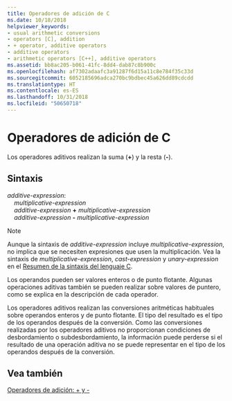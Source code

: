 ```yaml
---
title: Operadores de adición de C
ms.date: 10/18/2018
helpviewer_keywords:
- usual arithmetic conversions
- operators [C], addition
- + operator, additive operators
- additive operators
- arithmetic operators [C++], additive operators
ms.assetid: bb8ac205-b061-41fc-8dd4-dab87c8b900c
ms.openlocfilehash: af7302adaafc3a91287f6d15a11c8e784f35c33d
ms.sourcegitcommit: 6052185696adca270bc9bdbec45a626dd89cdcdd
ms.translationtype: HT
ms.contentlocale: es-ES
ms.lasthandoff: 10/31/2018
ms.locfileid: "50650718"
---
```

# <a name="c-additive-operators"></a>Operadores de adición de C

Los operadores aditivos realizan la suma (**+**) y la resta (**-**).

## <a name="syntax"></a>Sintaxis

*additive-expression*:<br/>
&nbsp;&nbsp;&nbsp;&nbsp;*multiplicative-expression*<br/>
&nbsp;&nbsp;&nbsp;&nbsp;*additive-expression* **+** *multiplicative-expression*<br/>
&nbsp;&nbsp;&nbsp;&nbsp;*additive-expression* **-** *multiplicative-expression*

> [!NOTE]
> Aunque la sintaxis de *additive-expression* incluye *multiplicative-expression*, no implica que se necesiten expresiones que usen la multiplicación. Vea la sintaxis de *multiplicative-expression*, *cast-expression* y *unary-expression* en el [Resumen de la sintaxis del lenguaje C](../c-language/c-language-syntax-summary.md).

Los operandos pueden ser valores enteros o de punto flotante. Algunas operaciones aditivas también se pueden realizar sobre valores de puntero, como se explica en la descripción de cada operador.

Los operadores aditivos realizan las conversiones aritméticas habituales sobre operandos enteros y de punto flotante. El tipo del resultado es el tipo de los operandos después de la conversión. Como las conversiones realizadas por los operadores aditivos no proporcionan condiciones de desbordamiento o subdesbordamiento, la información puede perderse si el resultado de una operación aditiva no se puede representar en el tipo de los operandos después de la conversión.

## <a name="see-also"></a>Vea también

[Operadores de adición: + y -](../cpp/additive-operators-plus-and.md)